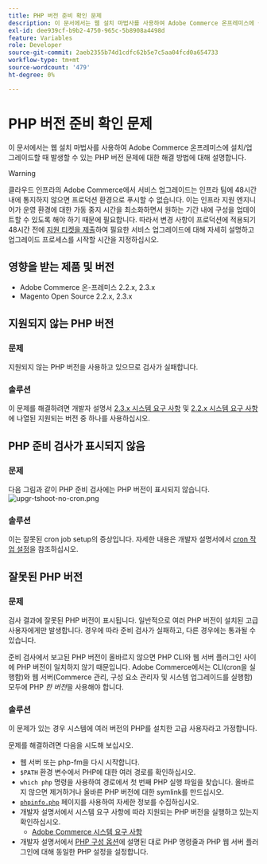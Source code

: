 ```yaml
---
title: PHP 버전 준비 확인 문제
description: 이 문서에서는 웹 설치 마법사를 사용하여 Adobe Commerce 온프레미스에 설치/업그레이드할 때 발생할 수 있는 PHP 버전 문제에 대한 해결 방법에 대해 설명합니다.
exl-id: dee939cf-b9b2-4750-965c-5b8908a4498d
feature: Variables
role: Developer
source-git-commit: 2aeb2355b74d1cdfc62b5e7c5aa04fcd0a654733
workflow-type: tm+mt
source-wordcount: '479'
ht-degree: 0%

---
```


# PHP 버전 준비 확인 문제

이 문서에서는 웹 설치 마법사를 사용하여 Adobe Commerce 온프레미스에 설치/업그레이드할 때 발생할 수 있는 PHP 버전 문제에 대한 해결 방법에 대해 설명합니다.

>[!WARNING]
>
>클라우드 인프라의 Adobe Commerce에서 서비스 업그레이드는 인프라 팀에 48시간 내에 통지하지 않으면 프로덕션 환경으로 푸시할 수 없습니다. 이는 인프라 지원 엔지니어가 운영 환경에 대한 가동 중지 시간을 최소화하면서 원하는 기간 내에 구성을 업데이트할 수 있도록 해야 하기 때문에 필요합니다. 따라서 변경 사항이 프로덕션에 적용되기 48시간 전에 [지원 티켓을 제출](/help/help-center-guide/help-center/magento-help-center-user-guide.md#submit-ticket)하여 필요한 서비스 업그레이드에 대해 자세히 설명하고 업그레이드 프로세스를 시작할 시간을 지정하십시오.

## 영향을 받는 제품 및 버전

* Adobe Commerce 온-프레미스 2.2.x, 2.3.x
* Magento Open Source 2.2.x, 2.3.x

## 지원되지 않는 PHP 버전

### 문제

지원되지 않는 PHP 버전을 사용하고 있으므로 검사가 실패합니다.

### 솔루션

이 문제를 해결하려면 개발자 설명서 [2.3.x 시스템 요구 사항](https://experienceleague.adobe.com/en/docs/commerce-operations/installation-guide/system-requirements) 및 [2.2.x 시스템 요구 사항](https://experienceleague.adobe.com/en/docs/commerce-operations/installation-guide/system-requirements)에 나열된 지원되는 버전 중 하나를 사용하십시오.

## PHP 준비 검사가 표시되지 않음

### 문제

다음 그림과 같이 PHP 준비 검사에는 PHP 버전이 표시되지 않습니다.
![upgr-tshoot-no-cron.png](assets/upgr-tshoot-no-cron.png)

### 솔루션

이는 잘못된 cron job setup의 증상입니다. 자세한 내용은 개발자 설명서에서 [cron 작업 설정](https://experienceleague.adobe.com/en/docs/commerce-operations/installation-guide/next-steps/configuration)을 참조하십시오.

## 잘못된 PHP 버전

### 문제

검사 결과에 잘못된 PHP 버전이 표시됩니다. 일반적으로 여러 PHP 버전이 설치된 고급 사용자에게만 발생합니다. 경우에 따라 준비 검사가 실패하고, 다른 경우에는 통과될 수 있습니다.

준비 검사에서 보고된 PHP 버전이 올바르지 않으면 PHP CLI와 웹 서버 플러그인 사이에 PHP 버전이 일치하지 않기 때문입니다. Adobe Commerce에서는 CLI(cron을 실행함)와 웹 서버(Commerce 관리, 구성 요소 관리자 및 시스템 업그레이드를 실행함) 모두에 PHP *한 버전*&#x200B;을 사용해야 합니다.

### 솔루션

이 문제가 있는 경우 시스템에 여러 버전의 PHP를 설치한 고급 사용자라고 가정합니다.

문제를 해결하려면 다음을 시도해 보십시오.

* 웹 서버 또는 php-fm을 다시 시작합니다.
* `$PATH` 환경 변수에서 PHP에 대한 여러 경로를 확인하십시오.
* `which php` 명령을 사용하여 경로에서 첫 번째 PHP 실행 파일을 찾습니다. 올바르지 않으면 제거하거나 올바른 PHP 버전에 대한 symlink를 만드십시오.
* [`phpinfo.php`](https://experienceleague.adobe.com/en/docs/commerce-operations/installation-guide/prerequisites/optional-software) 페이지를 사용하여 자세한 정보를 수집하십시오.
* 개발자 설명서에서 시스템 요구 사항에 따라 지원되는 PHP 버전을 실행하고 있는지 확인하십시오.
   * [Adobe Commerce 시스템 요구 사항](https://experienceleague.adobe.com/en/docs/commerce-operations/installation-guide/system-requirements)
* 개발자 설명서에서 [PHP 구성 옵션](https://experienceleague.adobe.com/en/docs/commerce-operations/installation-guide/system-requirements#php-settings)에 설명된 대로 PHP 명령줄과 PHP 웹 서버 플러그인에 대해 동일한 PHP 설정을 설정합니다.

